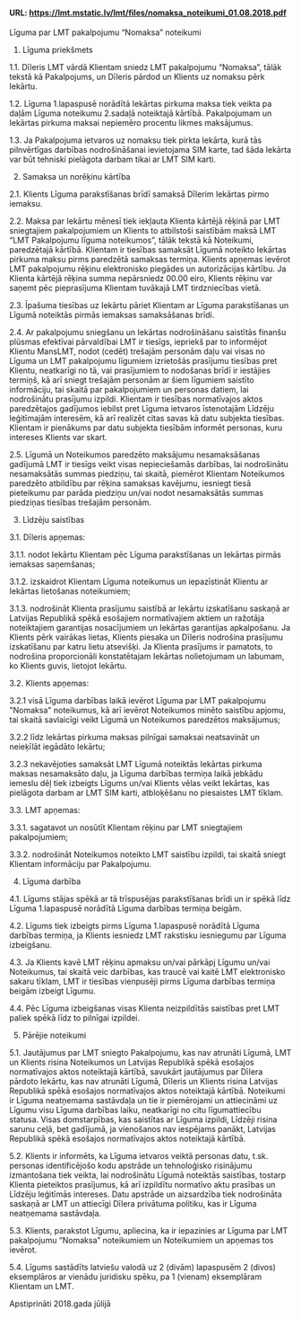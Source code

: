 #### URL: https://lmt.mstatic.lv/lmt/files/nomaksa_noteikumi_01.08.2018.pdf

Līguma par LMT pakalpojumu “Nomaksa” noteikumi

1. Līguma priekšmets

1.1. Dīleris LMT vārdā Klientam sniedz LMT pakalpojumu “Nomaksa”, tālāk tekstā kā Pakalpojums, un Dīleris pārdod un Klients uz nomaksu pērk
Iekārtu.

1.2. Līguma 1.lapaspusē norādītā Iekārtas pirkuma maksa tiek veikta pa daļām Līguma noteikumu 2.sadaļā noteiktajā kārtībā. Pakalpojumam
un Iekārtas pirkuma maksai nepiemēro procentu likmes maksājumus.

1.3. Ja Pakalpojuma ietvaros uz nomaksu tiek pirkta Iekārta, kurā tās pilnvērtīgas darbības nodrošināšanai ievietojama SIM karte, tad šāda
Iekārta var būt tehniski pielāgota darbam tikai ar LMT SIM karti.

2. Samaksa un norēķinu kārtība

2.1. Klients Līguma parakstīšanas brīdī samaksā Dīlerim Iekārtas pirmo iemaksu.

2.2. Maksa par Iekārtu mēnesī tiek iekļauta Klienta kārtējā rēķinā par LMT sniegtajiem pakalpojumiem un Klients to atbilstoši saistībām maksā
LMT “LMT Pakalpojumu līguma noteikumos”, tālāk tekstā kā Noteikumi, paredzētajā kārtībā. Klientam ir tiesības samaksāt Līgumā noteikto
Iekārtas pirkuma maksu pirms paredzētā samaksas termiņa. Klients apņemas ievērot LMT pakalpojumu rēķinu elektronisko piegādes un
autorizācijas kārtību. Ja Klienta kārtējā rēķina summa nepārsniedz 00.00 eiro, Klients rēķinu var saņemt pēc pieprasījuma Klientam tuvākajā
LMT tirdzniecības vietā.

2.3. Īpašuma tiesības uz Iekārtu pāriet Klientam ar Līguma parakstīšanas un Līgumā noteiktās pirmās iemaksas samaksāšanas brīdi.

2.4. Ar pakalpojumu sniegšanu un Iekārtas nodrošināšanu saistītās finanšu plūsmas efektīvai pārvaldībai LMT ir tiesīgs, iepriekš par to informējot
Klientu MansLMT, nodot (cedēt) trešajām personām daļu vai visas no Līguma un LMT pakalpojumu līgumiem izrietošās prasījumu tiesības
pret Klientu, neatkarīgi no tā, vai prasījumiem to nodošanas brīdī ir iestājies termiņš, kā arī sniegt trešajām personām ar šiem līgumiem
saistīto informāciju, tai skaitā par pakalpojumiem un personas datiem, lai nodrošinātu prasījumu izpildi. Klientam ir tiesības normatīvajos
aktos paredzētajos gadījumos iebilst pret Līguma ietvaros īstenotajām Līdzēju leģitīmajām interesēm, kā arī realizēt citas savas kā datu
subjekta tiesības. Klientam ir pienākums par datu subjekta tiesībām informēt personas, kuru intereses Klients var skart.

2.5. Līgumā un Noteikumos paredzēto maksājumu nesamaksāšanas gadījumā LMT ir tiesīgs veikt visas nepieciešamās darbības, lai nodrošinātu
nesamaksātās summas piedziņu, tai skaitā, piemērot Klientam Noteikumos paredzēto atbildību par rēķina samaksas kavējumu, iesniegt
tiesā pieteikumu par parāda piedziņu un/vai nodot nesamaksātās summas piedziņas tiesības trešajām personām.

3. Līdzēju saistības

3.1. Dīleris apņemas:

3.1.1. nodot Iekārtu Klientam pēc Līguma parakstīšanas un Iekārtas pirmās iemaksas saņemšanas;

3.1.2. izskaidrot Klientam Līguma noteikumus un iepazīstināt Klientu ar Iekārtas lietošanas noteikumiem;

3.1.3. nodrošināt Klienta prasījumu saistībā ar Iekārtu izskatīšanu saskaņā ar Latvijas Republikā spēkā esošajiem normatīvajiem aktiem un
ražotāja noteiktajiem garantijas nosacījumiem un Iekārtas garantijas apkalpošanu. Ja Klients pērk vairākas lietas, Klients piesaka un Dīleris
nodrošina prasījumu izskatīšanu par katru lietu atsevišķi. Ja Klienta prasījums ir pamatots, to nodrošina proporcionāli konstatētajam
Iekārtas nolietojumam un labumam, ko Klients guvis, lietojot Iekārtu.

3.2. Klients apņemas:

3.2.1 visā Līguma darbības laikā ievērot Līguma par LMT pakalpojumu "Nomaksa" noteikumus, kā arī ievērot Noteikumos minēto saistību apjomu,
tai skaitā savlaicīgi veikt Līgumā un Noteikumos paredzētos maksājumus;

3.2.2 līdz Iekārtas pirkuma maksas pilnīgai samaksai neatsavināt un neieķīlāt iegādāto Iekārtu;

3.2.3 nekavējoties samaksāt LMT Līgumā noteiktās Iekārtas pirkuma maksas nesamaksāto daļu, ja Līguma darbības termiņa laikā jebkādu
iemeslu dēļ tiek izbeigts Līgums un/vai Klients vēlas veikt Iekārtas, kas pielāgota darbam ar LMT SIM karti, atbloķēšanu no piesaistes LMT
tīklam.

3.3. LMT apņemas:

3.3.1. sagatavot un nosūtīt Klientam rēķinu par LMT sniegtajiem pakalpojumiem;

3.3.2. nodrošināt Noteikumos noteikto LMT saistību izpildi, tai skaitā sniegt Klientam informāciju par Pakalpojumu.

4. Līguma darbība

4.1. Līgums stājas spēkā ar tā trīspusējas parakstīšanas brīdi un ir spēkā līdz Līguma 1.lapaspusē norādītā Līguma darbības termiņa beigām.

4.2. Līgums tiek izbeigts pirms Līguma 1.lapaspusē norādītā Līguma darbības termiņa, ja Klients iesniedz LMT rakstisku iesniegumu par Līguma
izbeigšanu.

4.3. Ja Klients kavē LMT rēķinu apmaksu un/vai pārkāpj Līgumu un/vai Noteikumus, tai skaitā veic darbības, kas traucē vai kaitē LMT elektronisko
sakaru tīklam, LMT ir tiesības vienpusēji pirms Līguma darbības termiņa beigām izbeigt Līgumu.

4.4. Pēc Līguma izbeigšanas visas Klienta neizpildītās saistības pret LMT paliek spēkā līdz to pilnīgai izpildei.

5. Pārējie noteikumi

5.1. Jautājumus par LMT sniegto Pakalpojumu, kas nav atrunāti Līgumā, LMT un Klients risina Noteikumos un Latvijas Republikā spēkā esošajos
normatīvajos aktos noteiktajā kārtībā, savukārt jautājumus par Dīlera pārdoto Iekārtu, kas nav atrunāti Līgumā, Dīleris un Klients risina
Latvijas Republikā spēkā esošajos normatīvajos aktos noteiktajā kārtībā. Noteikumi ir Līguma neatņemama sastāvdaļa un tie ir piemērojami
un attiecināmi uz Līgumu visu Līguma darbības laiku, neatkarīgi no citu līgumattiecību statusa. Visas domstarpības, kas saistītas ar Līguma
izpildi, Līdzēji risina sarunu ceļā, bet gadījumā, ja vienošanos nav iespējams panākt, Latvijas Republikā spēkā esošajos normatīvajos aktos
noteiktajā kārtībā.

5.2. Klients ir informēts, ka Līguma ietvaros veiktā personas datu, t.sk. personas identificējošo kodu apstrāde un tehnoloģisko risinājumu
izmantošana tiek veikta, lai nodrošinātu Līgumā noteiktās saistības, tostarp Klienta pieteiktos prasījumus, kā arī izpildītu normatīvo aktu
prasības un Līdzēju leģitīmās intereses. Datu apstrāde un aizsardzība tiek nodrošināta saskaņā ar LMT un attiecīgi Dīlera privātuma politiku,
kas ir Līguma neatņemama sastāvdaļa.

5.3. Klients, parakstot Līgumu, apliecina, ka ir iepazinies ar Līguma par LMT pakalpojumu “Nomaksa” noteikumiem un Noteikumiem un apņemas
tos ievērot.

5.4. Līgums sastādīts latviešu valodā uz 2 (divām) lapaspusēm 2 (divos) eksemplāros ar vienādu juridisku spēku, pa 1 (vienam) eksemplāram
Klientam un LMT.

Apstiprināti 2018.gada jūlijā
